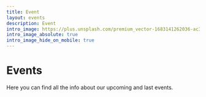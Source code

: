 ```yaml
---
title: Event
layout: events
description: Event
intro_image: https://plus.unsplash.com/premium_vector-1683141262036-ac39ae64fd48?q=80&w=2340&auto=format&fit=crop&ixlib=rb-4.0.3&ixid=M3wxMjA3fDB8MHxwaG90by1wYWdlfHx8fGVufDB8fHx8fA%3D%3D
intro_image_absolute: true
intro_image_hide_on_mobile: true
---
```


# Events 

Here you can find all the info about our upcoming and last events.

